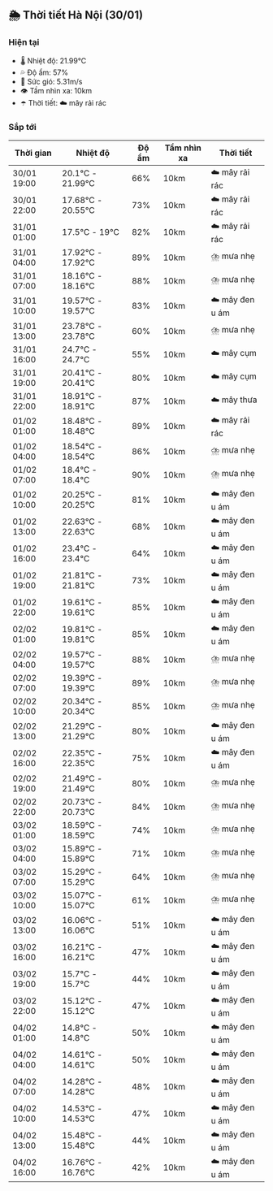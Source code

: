 ## 🌦️ Thời tiết Hà Nội (30/01)

### Hiện tại

- 🌡️ Nhiệt độ: 21.99℃
- 💦 Độ ẩm: 57%
- 💨 Sức gió: 5.31m/s
- 👁️ Tầm nhìn xa: 10km
- ☂️ Thời tiết: ☁️ mây rải rác

### Sắp tới

| Thời gian | Nhiệt độ | Độ ẩm | Tầm nhìn xa | Thời tiết |
| --- | --- | --- | --- | --- |
| 30/01 19:00 | 20.1℃ - 21.99℃ | 66% | 10km | ☁️ mây rải rác |
| 30/01 22:00 | 17.68℃ - 20.55℃ | 73% | 10km | ☁️ mây rải rác |
| 31/01 01:00 | 17.5℃ - 19℃ | 82% | 10km | ☁️ mây rải rác |
| 31/01 04:00 | 17.92℃ - 17.92℃ | 89% | 10km | ⛈️ mưa nhẹ |
| 31/01 07:00 | 18.16℃ - 18.16℃ | 88% | 10km | ⛈️ mưa nhẹ |
| 31/01 10:00 | 19.57℃ - 19.57℃ | 83% | 10km | ☁️ mây đen u ám |
| 31/01 13:00 | 23.78℃ - 23.78℃ | 60% | 10km | ⛈️ mưa nhẹ |
| 31/01 16:00 | 24.7℃ - 24.7℃ | 55% | 10km | ☁️ mây cụm |
| 31/01 19:00 | 20.41℃ - 20.41℃ | 80% | 10km | ☁️ mây cụm |
| 31/01 22:00 | 18.91℃ - 18.91℃ | 87% | 10km | ☁️ mây thưa |
| 01/02 01:00 | 18.48℃ - 18.48℃ | 89% | 10km | ☁️ mây rải rác |
| 01/02 04:00 | 18.54℃ - 18.54℃ | 86% | 10km | ⛈️ mưa nhẹ |
| 01/02 07:00 | 18.4℃ - 18.4℃ | 90% | 10km | ⛈️ mưa nhẹ |
| 01/02 10:00 | 20.25℃ - 20.25℃ | 81% | 10km | ☁️ mây đen u ám |
| 01/02 13:00 | 22.63℃ - 22.63℃ | 68% | 10km | ☁️ mây đen u ám |
| 01/02 16:00 | 23.4℃ - 23.4℃ | 64% | 10km | ☁️ mây đen u ám |
| 01/02 19:00 | 21.81℃ - 21.81℃ | 73% | 10km | ☁️ mây đen u ám |
| 01/02 22:00 | 19.61℃ - 19.61℃ | 85% | 10km | ☁️ mây đen u ám |
| 02/02 01:00 | 19.81℃ - 19.81℃ | 85% | 10km | ☁️ mây đen u ám |
| 02/02 04:00 | 19.57℃ - 19.57℃ | 88% | 10km | ⛈️ mưa nhẹ |
| 02/02 07:00 | 19.39℃ - 19.39℃ | 89% | 10km | ⛈️ mưa nhẹ |
| 02/02 10:00 | 20.34℃ - 20.34℃ | 85% | 10km | ⛈️ mưa nhẹ |
| 02/02 13:00 | 21.29℃ - 21.29℃ | 80% | 10km | ☁️ mây đen u ám |
| 02/02 16:00 | 22.35℃ - 22.35℃ | 75% | 10km | ☁️ mây đen u ám |
| 02/02 19:00 | 21.49℃ - 21.49℃ | 80% | 10km | ⛈️ mưa nhẹ |
| 02/02 22:00 | 20.73℃ - 20.73℃ | 84% | 10km | ⛈️ mưa nhẹ |
| 03/02 01:00 | 18.59℃ - 18.59℃ | 74% | 10km | ⛈️ mưa nhẹ |
| 03/02 04:00 | 15.89℃ - 15.89℃ | 71% | 10km | ⛈️ mưa nhẹ |
| 03/02 07:00 | 15.29℃ - 15.29℃ | 64% | 10km | ⛈️ mưa nhẹ |
| 03/02 10:00 | 15.07℃ - 15.07℃ | 61% | 10km | ⛈️ mưa nhẹ |
| 03/02 13:00 | 16.06℃ - 16.06℃ | 51% | 10km | ☁️ mây đen u ám |
| 03/02 16:00 | 16.21℃ - 16.21℃ | 47% | 10km | ☁️ mây đen u ám |
| 03/02 19:00 | 15.7℃ - 15.7℃ | 44% | 10km | ☁️ mây đen u ám |
| 03/02 22:00 | 15.12℃ - 15.12℃ | 47% | 10km | ☁️ mây đen u ám |
| 04/02 01:00 | 14.8℃ - 14.8℃ | 50% | 10km | ☁️ mây đen u ám |
| 04/02 04:00 | 14.61℃ - 14.61℃ | 50% | 10km | ☁️ mây đen u ám |
| 04/02 07:00 | 14.28℃ - 14.28℃ | 48% | 10km | ☁️ mây đen u ám |
| 04/02 10:00 | 14.53℃ - 14.53℃ | 47% | 10km | ☁️ mây đen u ám |
| 04/02 13:00 | 15.48℃ - 15.48℃ | 44% | 10km | ☁️ mây đen u ám |
| 04/02 16:00 | 16.76℃ - 16.76℃ | 42% | 10km | ☁️ mây đen u ám |
